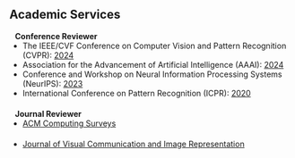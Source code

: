 ## Academic Services
<!-- 
<h4 style="margin:0 10px 0;">Conference Reviewers</h4>

<ul style="margin:0 0 5px;">
  <li><a href="http://cvpr2023.thecvf.com/"><autocolor>IEEE/CVF Conference on Computer Vision and Pattern Recognition (CVPR) 2021-2023</autocolor></a></li>
  <li><a href="http://iccv2021.thecvf.com/"><autocolor>IEEE/CVF International Conference on Computer Vision (ICCV) 2021</autocolor></a></li>
  <li><a href="https://eccv2022.ecva.net/"><autocolor>European Conference on Computer Vision (ECCV) 2022</autocolor></a></li>
</ul> -->

<h4 style="margin:0 10px 0;"><strong>Conference Reviewer</strong></h4>

<ul style="margin:0 0 20px;">
  <li>The IEEE/CVF Conference on Computer Vision and Pattern Recognition (CVPR): <a href="https://cvpr.thecvf.com/" target="_blank"> 2024 </a></li>
  <li>Association for the Advancement of Artificial Intelligence (AAAI): <a href="https://aaai.org/aaai-conference/" target="_blank"> 2024 </a></li>
  <li>Conference and Workshop on Neural Information Processing Systems (NeurIPS): <a href="https://neurips.cc/Conferences/2023" target="_blank"> 2023 </a></li>
  <li>International Conference on Pattern Recognition (ICPR): <a href="https://www.micc.unifi.it/icpr2020/" target="_blank"> 2020 </a></li>
</ul>


<h4 style="margin:0 10px 0;"><strong>Journal Reviewer</strong></h4>

<ul style="margin:0 0 20px;">
  <li><a href="https://dl.acm.org/journal/csur" target="_blank"> ACM Computing Surveys </a></li>
</ul>
<ul style="margin:0 0 20px;">
  <li><a href="https://www.sciencedirect.com/journal/journal-of-visual-communication-and-image-representation" target="_blank"> Journal of Visual Communication and Image Representation </a></li>
</ul>

<!-- <h4 style="margin:0 10px 0;">Membership & Activities</h4>

<ul style="margin:0 0 20px;">
  <li><strong>[2019-present]</strong> Member of the <a href="https://www.amstat.org/" target="_blank"> American Statistical Association </a></li>
  <li><strong>[2019-present]</strong> Member of the <a href="https://www.biometricsociety.org/home" target="_blank"> International Biometric Society </a></li>
  <li><strong>[2021-2022]</strong> Chair of the <a href="https://nyu-medicine-cssa.github.io" target="_blank"> Chinese Student and Scholar Association (CSSA)</a> at Grossman School of Medicine, New York University</li>
</ul> -->

